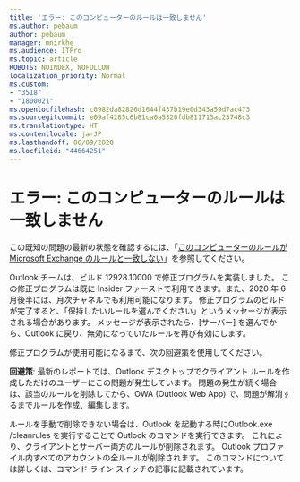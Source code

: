 ```yaml
---
title: 'エラー: このコンピューターのルールは一致しません'
ms.author: pebaum
author: pebaum
manager: mnirkhe
ms.audience: ITPro
ms.topic: article
ROBOTS: NOINDEX, NOFOLLOW
localization_priority: Normal
ms.custom:
- "3518"
- "1800021"
ms.openlocfilehash: c0982da82826d1644f437b19e0d343a59d7ac473
ms.sourcegitcommit: e09af4285c6b81ca0a5320fdb811713ac25748c3
ms.translationtype: HT
ms.contentlocale: ja-JP
ms.lasthandoff: 06/09/2020
ms.locfileid: "44664251"
---
```

# <a name="error-the-rules-on-this-computer-do-not-match"></a>エラー: このコンピューターのルールは一致しません

この既知の問題の最新の状態を確認するには、「[このコンピューターのルールが Microsoft Exchange のルールと一致しない](https://support.office.com/article/d032e037-b224-429e-b325-633afde9b5f0)」を参照してください。

Outlook チームは、ビルド 12928.10000 で修正プログラムを実装しました。 この修正プログラムは既に Insider ファーストで利用できます。また、2020 年 6 月後半には、月次チャネルでも利用可能になります。 修正プログラムのビルドが完了すると、「保持したいルールを選んでください」というメッセージが表示される場合があります。 メッセージが表示されたら、[サーバー] を選んでから、Outlook に戻り、無効になっていたルールを再び有効にします。

修正プログラムが使用可能になるまで、次の回避策を使用してください。

**回避策**: 最新のレポートでは、Outlook デスクトップでクライアント ルールを作成しただけのユーザーにこの問題が発生しています。 問題の発生が続く場合は、該当のルールを削除してから、OWA (Outlook Web App) で、問題が解消するまでルールを作成、編集します。

ルールを手動で削除できない場合は、Outlook を起動する時にOutlook.exe /cleanrules を実行することで Outlook のコマンドを実行できます。 これにより、クライアントとサーバー両方のルールが削除されます。 Outlook プロファイル内すべてのアカウントの全ルールが削除されます。 このコマンドについては詳しくは、コマンド ライン スイッチの記事に記載されています。

